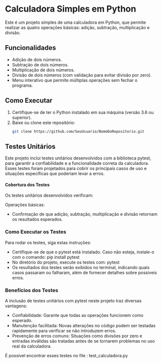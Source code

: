 # Calculadora Simples em Python

Este é um projeto simples de uma calculadora em Python, que permite realizar as quatro operações básicas: adição, subtração, multiplicação e divisão.

## Funcionalidades
- Adição de dois números.
- Subtração de dois números.
- Multiplicação de dois números.
- Divisão de dois números (com validação para evitar divisão por zero).
- Menu interativo que permite múltiplas operações sem fechar o programa.

## Como Executar
1. Certifique-se de ter o Python instalado em sua máquina (versão 3.6 ou superior).
2. Baixe ou clone este repositório:
   ```bash
   git clone https://github.com/SeuUsuario/NomeDoRepositorio.git

## Testes Unitários

Este projeto inclui testes unitários desenvolvidos com a biblioteca pytest, para garantir a confiabilidade e a funcionalidade correta da calculadora. Esses testes foram projetados para cobrir os principais casos de uso e situações específicas que poderiam levar a erros.

#### Cobertura dos Testes
Os testes unitários desenvolvidos verificam:

Operações básicas: 
- Confirmação de que adição, subtração, multiplicação e divisão retornam os resultados esperados.

### Como Executar os Testes
   
Para rodar os testes, siga estas instruções:

- Certifique-se de que o pytest está instalado. Caso não esteja, instale-o com o comando:
   pip install pytest
- No diretório do projeto, execute os testes com:
   pytest
- Os resultados dos testes serão exibidos no terminal, indicando quais casos passaram ou falharam, além de fornecer detalhes sobre possíveis erros.

 ### Benefícios dos Testes
A inclusão de testes unitários com pytest neste projeto traz diversas vantagens:

- Confiabilidade: Garante que todas as operações funcionem como esperado.
- Manutenção facilitada: Novas alterações no código podem ser testadas rapidamente para verificar se não introduzem erros.
- Prevenção de erros comuns: Situações como divisões por zero e entradas inválidas são tratadas antes de se tornarem problemas no uso real da calculadora.

 É possível encontrar esses testes no file : test_calculadora.py 

